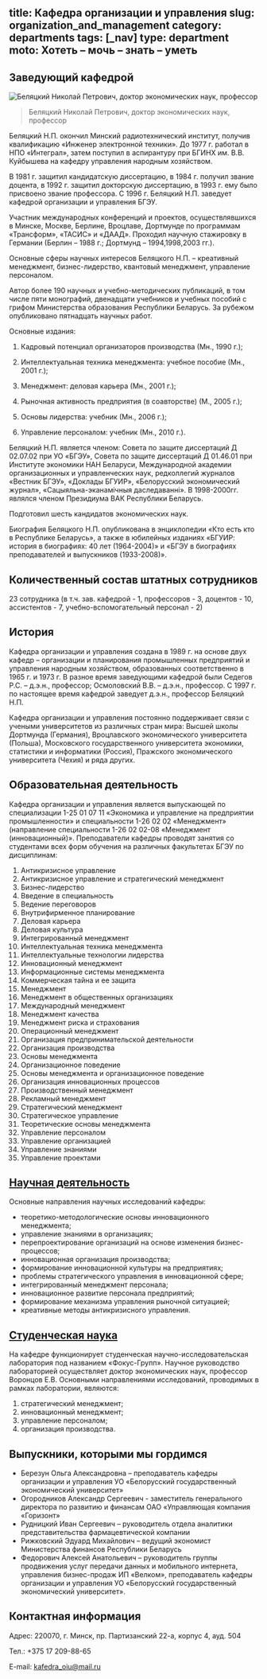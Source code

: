 title: Кафедра организации и управления
slug: organization_and_management
category: departments
tags: [_nav]
type: department
moto: Хотеть – мочь – знать – уметь
---

Заведующий кафедрой
-------------------

![Беляцкий Николай Петрович,
  доктор экономических наук, профессор](/img/content/depts/organization_and_management.jpg)
>Беляцкий Николай Петрович,
доктор экономических наук, профессор

Беляцкий Н.П. окончил Минский радиотехнический институт, получив квалификацию «Инженер электронной техники». До 1977 г. работал в НПО «Интеграл», затем поступил в аспирантуру при БГИНХ им. В.В. Куйбышева на кафедру управления народным хозяйством.

В 1981 г. защитил кандидатскую диссертацию, в 1984 г. получил звание доцента, в 1992 г. защитил докторскую диссертацию, в 1993 г. ему было присвоено звание профессора. С 1996 г. Беляцкий Н.П. заведует кафедрой организации и управления БГЭУ.

Участник международных конференций и проектов, осуществлявшихся в Минске, Москве, Берлине, Вроцлаве, Дортмунде по программам «Трансформ», «ТАСИС» и «ДААД». Проходил научную стажировку в Германии (Берлин – 1988 г.; Дортмунд – 1994,1998,2003 гг.).

Основные сферы научных интересов Беляцкого Н.П. – креативный менеджмент, бизнес-лидерство, квантовый менеджмент, управление персоналом.

Автор более 190 научных и учебно-методических публикаций, в том числе пяти монографий, двенадцати учебников и учебных пособий с грифом Министерства образования Республики Беларусь. За рубежом опубликовано пятнадцать научных работ.

Основные издания:

1. Кадровый потенциал организаторов производства (Мн., 1990 г.);

2. Интеллектуальная техника менеджмента: учебное пособие (Мн., 2001 г.);

3. Менеджмент: деловая карьера (Мн., 2001 г.);

4. Рыночная активность предприятия (в соавторстве) (М., 2005 г.);

5. Основы лидерства: учебник (Мн., 2006 г.);

6. Управление персоналом: учебник (Мн., 2010 г.).

Беляцкий Н.П. является членом: Совета по защите диссертаций Д 02.07.02 при УО «БГЭУ», Совета по защите диссертаций Д 01.46.01 при Институте экономики НАН Беларуси, Международной академии организационных и управленческих наук, редколлегий журналов «Вестник БГЭУ», «Доклады БГУИР», «Белорусский экономический журнал», «Сацыяльна-эканамiчныя даследаваннi». В 1998-2000гг. являлся членом Президиума ВАК Республики Беларусь.

Подготовил шесть кандидатов экономических наук.

Биография Беляцкого Н.П. опубликована в энциклопедии «Кто есть кто в Республике Беларусь», а также в юбилейных изданиях «БГУИР: история в биографиях: 40 лет (1964-2004)» и «БГЭУ в биографиях преподавателей и выпускников (1933-2008)».

Количественный состав штатных сотрудников
-----------------------------------------

23 сотрудника (в т.ч. зав. кафедрой - 1, профессоров - 3, доцентов - 10, ассистентов - 7, учебно-вспомогательный персонал - 2)

История
-------

Кафедра организации и управления создана в 1989 г. на основе двух кафедр – организации и планирования промышленных предприятий и управления народным хозяйством, образованных соответственно в 1965 г. и 1973 г. В разное время заведующими кафедрой были Седегов Р.С. – д.э.н., профессор; Осмоловский В.В. – д.э.н., профессор. С 1997 г. по настоящее время кафедрой заведует д.э.н., профессор Беляцкий Н.П.

Кафедра организации и управления постоянно поддерживает связи с учеными университетов из различных стран мира: Высшей школы Дортмунда (Германия), Вроцлавского экономического университета (Польша), Московского государственного университета экономики, статистики и информатики (Россия), Пражского экономического университета (Чехия) и ряда других.

Образовательная деятельность
----------------------------

Кафедра организации и управления является выпускающей по специализации 1-25 01 07 11 «Экономика и управление на предприятии промышленности» и специальности 1-26 02 02 «Менеджмент» (направление специальности 1-26 02 02-08 «Менеджмент (инновационный)». Преподаватели кафедры проводят занятия со студентами всех форм обучения на различных факультетах БГЭУ по дисциплинам:

1. Антикризисное управление
2. Антикризисное управление и стратегический менеджмент 
3. Бизнес-лидерство
4. Введение в специальность
5. Ведение переговоров
6. Внутрифирменное планирование
7. Деловая карьера
8. Деловая культура
9. Интегрированный менеджмент
10. Интеллектуальная техника менеджмента
11. Интеллектуальные технологии лидерства
12. Инновационный менеджмент
13. Информационные системы менеджмента
14. Коммерческая тайна и ее защита
15. Менеджмент
16. Менеджмент в общественных организациях 
17. Международный менеджмент
18. Менеджмент качества
19. Менеджмент риска и страхования
20. Операционный менеджмент
21. Организация предпринимательской деятельности
22. Организация производства 
23. Основы менеджмента
24. Организационное поведение
25. Основы менеджмента и организационное поведение
26. Организация инновационных процессов
27. Производственный менеджмент
28. Рекламный менеджмент 
29. Стратегический менеджмент 
30. Стратегическое управление
31. Теоретические основы менеджмента
32. Управление персоналом 
34. Управление организацией
35. Управление знаниями
36. Управление проектами

[Научная деятельность](/fm/files/organization_and_management_nir.doc)
--------------------

Основные направления научных исследований кафедры:

- теоретико-методологические основы инновационного менеджмента;
- управление знаниями в организациях;
- перепроектирование организаций на основе изменения бизнес-процессов;
- инновационная организация производства;
- формирование инновационной культуры на предприятиях;
- проблемы стратегического управления в инновационной сфере;
- интегрированный менеджмент персонала;
- инновационное развитие персонала предприятий;
- формирование механизма управления рыночной ситуацией;
- креативные методы антикризисного управления.

[Студенческая наука](/files/snil/dku_snil.doc)
------------------

На кафедре функционирует студенческая научно-исследовательская лаборатория под названием «Фокус-Групп». Научное руководство лабораторией осуществляет доктор экономических наук, профессор Воронцов Е.В. Основными направлениями исследований, проводимых в рамках лаборатории, являются:

1. стратегический менеджмент;
2. инновационный менеджмент;
3. управление персоналом;
4. организация производства.

Выпускники, которыми мы гордимся
--------------------------------

- Березун Ольга Александровна – преподаватель кафедры организации и управления УО «Белорусский государственный экономический университет»
- Огородников Александр Сергеевич - заместитель генерального директора по развитию и финансам ОАО «Управляющая компания «Горизонт»
- Рудницкий Иван Сергеевич – руководитель отдела аналитики представительства фармацевтической компании
- Рижковский Эдуард Михайлович – ведущий экономист Министерства финансов Республики Беларусь
- Федорович Алексей Анатольевич – руководитель группы продвижения услуг передачи данных и мобильного интернета, управления бизнес-продаж ИП «Велком», преподаватель кафедры организации и управления УО «Белорусский государственный экономический университет».

Контактная информация
---------------------

Адрес: 220070, г. Минск, пр. Партизанский 22-а, корпус 4, ауд. 504

Тел.: +375 17 209-88-65

E-mail: <kafedra_oiu@mail.ru>
